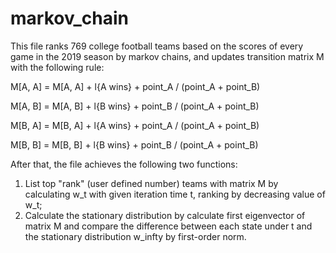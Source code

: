 # markov_chain
This file ranks 769 college football teams based on the scores of every game in the 2019 season by markov chains, and updates transition matrix M with the following rule:

M[A, A] = M[A, A] + l{A wins} + point_A / (point_A + point_B)

M[A, B] = M[A, B] + l{B wins} + point_B / (point_A + point_B)

M[B, A] = M[B, A] + l{A wins} + point_A / (point_A + point_B)

M[B, B] = M[B, B] + l{B wins} + point_B / (point_A + point_B)

After that, the file achieves the following two functions:
1. List top "rank" (user defined number) teams with matrix M by calculating w_t with given iteration time t, ranking by decreasing value of w_t;
2. Calculate the stationary distribution by calculate first eigenvector of matrix M and compare the difference between each state under t and the stationary distribution w_infty 
by first-order norm.
